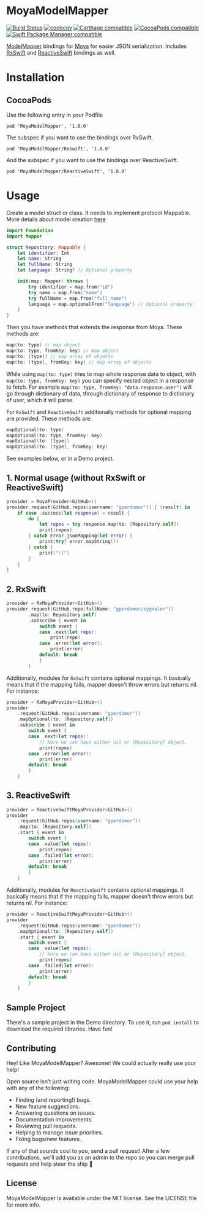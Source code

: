 # MoyaModelMapper
[![Build Status](https://travis-ci.org/gperdomor/MoyaModelMapper.svg?branch=master)](https://travis-ci.org/gperdomor/MoyaModelMapper)
[![codecov](https://codecov.io/gh/gperdomor/MoyaModelMapper/branch/master/graph/badge.svg)](https://codecov.io/gh/gperdomor/MoyaModelMapper)
[![Carthage compatible](https://img.shields.io/badge/Carthage-compatible-4BC51D.svg?style=flat)](https://github.com/Carthage/Carthage)
[![CocoaPods compatible](https://img.shields.io/cocoapods/v/MoyaModelMapper.svg)](https://cocoapods.org/pods/MoyaModelMapper)
[![Swift Package Manager compatible](https://img.shields.io/badge/Swift%20Package%20Manager-compatible-brightgreen.svg)](https://github.com/apple/swift-package-manager)

[ModelMapper](https://github.com/lyft/mapper) bindings for 
[Moya](https://github.com/Moya/Moya) for easier JSON serialization. Includes
[RxSwift](https://github.com/ReactiveX/RxSwift) and [ReactiveSwift](https://github.com/ReactiveCocoa/ReactiveSwift) bindings as well.

# Installation

## CocoaPods
Use the following entry in your Podfile
```
pod 'MoyaModelMapper', '1.0.0'
```

The subspec if you want to use the bindings over RxSwift.
```
pod 'MoyaModelMapper/RxSwift', '1.0.0'
```

And the subspec if you want to use the bindings over ReactiveSwift.
```
pod 'MoyaModelMapper/ReactiveSwift', '1.0.0'
```

# Usage

Create a model struct or class. It needs to implement protocol Mappable. More details about model creation [here](https://github.com/lyft/mapper/)

```swift
import Foundation
import Mapper

struct Repository: Mappable {
    let identifier: Int
    let name: String
    let fullName: String
    let language: String? // Optional property

    init(map: Mapper) throws {
        try identifier = map.from("id")
        try name = map.from("name")
        try fullName = map.from("full_name")
        language = map.optionalFrom("language") // Optional property
    }
}
```

Then you have methods that extends the response from Moya. These methods are:
```swift
map(to: type) // map object
map(to: type, fromKey: key) // map object
map(to: [type]) // map array of objects
map(to: [type], fromKey: key) // map array of objects
```

While using `map(to: type)` tries to map whole response data to object,
with `map(to: type, fromKey: key)` you can specify nested object in a response to
fetch. For example `map(to: type, fromKey: "data.response.user")` will go through
dictionary of data, through dictionary of response to dictionary of user, which it
will parse.

For `RxSwift` and `ReactiveSwift` additionally methods for optional mapping are provided.
These methods are:

```swift
mapOptional(to: type)
mapOptional(to: type, fromKey: key)
mapOptional(to: [type])
mapOptional(to: [type], fromKey: key)
```

See examples below, or in a Demo project.

## 1. Normal usage (without RxSwift or ReactiveSwift)

```swift
provider = MoyaProvider<GitHub>()
provider.request(GitHub.repos(username: "gperdomor")) { (result) in
    if case .success(let response) = result {
        do {
            let repos = try response.map(to: [Repository.self])
            print(repos)
        } catch Error.jsonMapping(let error) {
            print(try? error.mapString())
        } catch {
            print(":(")
        }
    }
}
```

## 2. RxSwift
```swift
provider = RxMoyaProvider<GitHub>()
provider.request(GitHub.repo(fullName: "gperdomor/sygnaler"))
        .map(to: Repository.self)
        .subscribe { event in
            switch event {
            case .next(let repo):
                print(repo)
            case .error(let error):
                print(error)
            default: break
            }
        }
```

Additionally, modules for `RxSwift` contains optional mappings. It basically means that if the mapping fails, mapper doesn't throw errors but returns nil. For instance:

```swift
provider = RxMoyaProvider<GitHub>()
provider
    .request(GitHub.repos(username: "gperdomor"))
    .mapOptional(to: [Repository.self])
    .subscribe { event in
        switch event {
        case .next(let repos):
            // Here we can have either nil or [Repository] object.
            print(repos)
        case .error(let error):
            print(error)
        default: break
        }
    }
```

## 3. ReactiveSwift
```swift
provider = ReactiveSwiftMoyaProvider<GitHub>()
provider
    .request(GitHub.repos(username: "gperdomor"))
    .map(to: [Repository.self])
    .start { event in
        switch event {
        case .value(let repos):
            print(repos)
        case .failed(let error):
            print(error)
        default: break
        }
    }
```

Additionally, modules for `ReactiveSwift` contains optional mappings. It basically means that if the mapping fails, mapper doesn't throw errors but returns nil. For instance:

```swift
provider = ReactiveSwiftMoyaProvider<GitHub>()
provider
    .request(GitHub.repos(username: "gperdomor"))
    .mapOptional(to: [Repository.self])
    .start { event in
        switch event {
        case .value(let repos):
            // Here we can have either nil or [Repository] object.
            print(repos)
        case .failed(let error):
            print(error)
        default: break
        }
    }
```

## Sample Project

There's a sample project in the Demo directory. To use it, run `pod install` to download the required libraries. Have fun!

## Contributing

Hey! Like MoyaModelMapper? Awesome! We could actually really use your help!

Open source isn't just writing code. MoyaModelMapper could use your help with any of the
following:

- Finding (and reporting!) bugs.
- New feature suggestions.
- Answering questions on issues.
- Documentation improvements.
- Reviewing pull requests.
- Helping to manage issue priorities.
- Fixing bugs/new features.

If any of that sounds cool to you, send a pull request! After a few
contributions, we'll add you as an admin to the repo so you can merge pull
requests and help steer the ship :ship:

## License

MoyaModelMapper is available under the MIT license. See the LICENSE file for more info.
